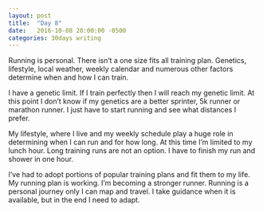 ```yaml
---
layout: post
title:  "Day 8"
date:   2016-10-08 20:00:00 -0500
categories: 30days writing
---
```

Running is personal. There isn’t a one size fits all training plan. Genetics, lifestyle, local weather, weekly calendar and numerous other factors determine when and how I can train.

I have a genetic limit. If I train perfectly then I will reach my genetic limit. At this point I don’t know if my genetics are a better sprinter, 5k runner or marathon runner. I just have to start running and see what distances I prefer.

My lifestyle, where I live and my weekly schedule play a huge role in determining when I can run and for how long. At this time I’m limited to my lunch hour. Long training runs are not an option. I have to finish my run and shower in one hour. 

I’ve had to adopt portions of popular training plans and fit them to my life. My running plan is working. I’m becoming a stronger runner. Running is a personal journey only I can map and travel. I take guidance when it is available, but in the end I need to adapt.